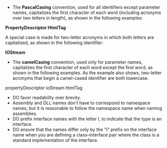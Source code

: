 -   The **PascalCasing** convention, used for all identifiers except parameter names, capitalizes the first character of each word (including acronyms over two letters in length), as shown in the following examples:

**PropertyDescriptor HtmlTag**

A special case is made for two-letter acronyms in which both letters are capitalized, as shown in the following identifier:

**IOStream**

-   The **camelCasing** convention, used only for parameter names, capitalizes the first character of each word except the first word, as shown in the following examples. As the example also shows, two-letter acronyms that begin a camel-cased identifier are both lowercase.

propertyDescriptor ioStream htmlTag

-   DO favor readability over brevity.
-   Assembly and DLL names don’t have to correspond to namespace names, but it is reasonable to follow the namespace name when naming assemblies.
-   DO prefix interface names with the letter I, to indicate that the type is an interface.
-   DO ensure that the names differ only by the "I" prefix on the interface name when you are defining a class–interface pair where the class is a standard implementation of the interface.
